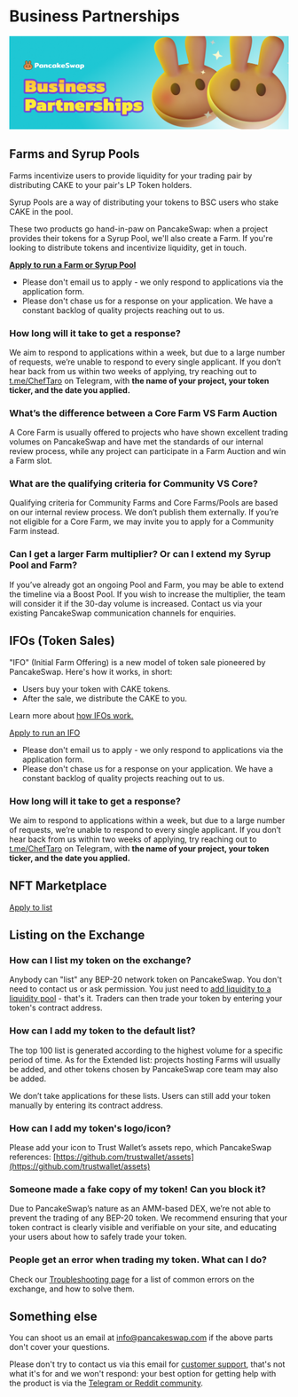 # Business Partnerships

![](../.gitbook/assets/business-partnerships-header.png)

## Farms and Syrup Pools

Farms incentivize users to provide liquidity for your trading pair by distributing CAKE to your pair's LP Token holders.

Syrup Pools are a way of distributing your tokens to BSC users who stake CAKE in the pool.

These two products go hand-in-paw on PancakeSwap: when a project provides their tokens for a Syrup Pool, we'll also create a Farm. If you're looking to distribute tokens and incentivize liquidity, get in touch.

**​**[**Apply to run a Farm or Syrup Pool**](https://docs.google.com/forms/d/e/1FAIpQLSfQNsAfh98SAfcqJKR3is2hdvMRdnvfd2F3Hql96vXHgIi3Bw/viewform)**​**

* Please don't email us to apply - we only respond to applications via the application form.&#x20;
* Please don't chase us for a response on your application. We have a constant backlog of quality projects reaching out to us.

### How long will it take to get a response?

We aim to respond to applications within a week, but due to a large number of requests, we’re unable to respond to every single applicant. If you don’t hear back from us within two weeks of applying, try reaching out to[ t.me/ChefTaro](https://t.me/ChefTaro) on Telegram, with **the name of your project, your token ticker, and the date you applied.**

### What’s the difference between a Core Farm VS Farm Auction

A Core Farm is usually offered to projects who have shown excellent trading volumes on PancakeSwap and have met the standards of our internal review process, while any project can participate in a Farm Auction and win a Farm slot.

### What are the qualifying criteria for Community VS Core?

Qualifying criteria for Community Farms and Core Farms/Pools are based on our internal review process. We don’t publish them externally. If you’re not eligible for a Core Farm, we may invite you to apply for a Community Farm instead.

### Can I get a larger Farm multiplier? Or can I extend my Syrup Pool and Farm?

If you’ve already got an ongoing Pool and Farm, you may be able to extend the timeline via a Boost Pool. If you wish to increase the multiplier, the team will consider it if the 30-day volume is increased. Contact us via your existing PancakeSwap communication channels for enquiries.

## IFOs (Token Sales)

"IFO" (Initial Farm Offering) is a new model of token sale pioneered by PancakeSwap. Here's how it works, in short:&#x20;

* Users buy your token with CAKE tokens.
* After the sale, we distribute the CAKE to you.

Learn more about [how IFOs work.](https://medium.com/pancakeswap/initial-farm-offering-ifo-3-0-ifo-staking-pool-622d8bd356f1)

[Apply to run an IFO](https://docs.google.com/forms/d/e/1FAIpQLSf0Vmy3k0KyXtXwqxr8QLjD8Xd6KBAmkYxcBRRVTUYJVX17fA/viewform)

* Please don't email us to apply - we only respond to applications via the application form.&#x20;
* Please don't chase us for a response on your application. We have a constant backlog of quality projects reaching out to us.

### How long will it take to get a response?

We aim to respond to applications within a week, but due to a large number of requests, we’re unable to respond to every single applicant. If you don’t hear back from us within two weeks of applying, try reaching out to[ t.me/ChefTaro](https://t.me/ChefTaro) on Telegram, with **the name of your project, your token ticker, and the date you applied.**

## NFT Marketplace <a href="#exchange" id="exchange"></a>

[Apply to list](nft-market-applications.md#apply-for-nft-market-listing)

## Listing on the Exchange <a href="#exchange" id="exchange"></a>

### How can I list my token on the exchange?

Anybody can "list" any BEP-20 network token on PancakeSwap. You don't need to contact us or ask permission. You just need to [add liquidity to a liquidity pool](../products/pancakeswap-exchange/pancakeswap-pools.md) - that's it. Traders can then trade your token by entering your token's contract address.

### How can I add my token to the default list?

The top 100 list is generated according to the highest volume for a specific period of time. As for the Extended list: projects hosting Farms will usually be added, and other tokens chosen by PancakeSwap core team may also be added.

We don’t take applications for these lists. Users can still add your token manually by entering its contract address.

### How can I add my token's logo/icon?

Please add your icon to Trust Wallet’s assets repo, which PancakeSwap references: [https://github.com/trustwallet/assets](https://github.com/trustwallet/assets)

### Someone made a fake copy of my token! Can you block it?

Due to PancakeSwap’s nature as an AMM-based DEX, we’re not able to prevent the trading of any BEP-20 token. We recommend ensuring that your token contract is clearly visible and verifiable on your site, and educating your users about how to safely trade your token.

### People get an error when trading my token. What can I do?

Check our [Troubleshooting page](../help/troubleshooting.md) for a list of common errors on the exchange, and how to solve them.

## Something else

You can shoot us an email at info@pancakeswap.com if the above parts don't cover your questions.

Please don't try to contact us via this email for [customer support](customer-support.md), that's not what it's for and we won't respond: your best option for getting help with the product is via the [Telegram or Reddit community](telegram.md).
